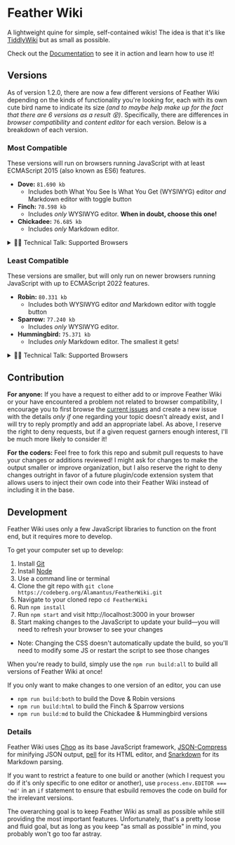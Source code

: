 # Feather Wiki

A lightweight quine for simple, self-contained wikis! The idea is that it's like [TiddlyWiki](https://tiddlywiki.com) but as small as possible.

Check out the [Documentation](https://alamantus.codeberg.page/FeatherWiki/) to see it in action and learn how to use it!

## Versions

As of version 1.2.0, there are now a few different versions of Feather Wiki depending on the kinds of functionality you're looking for, each
with its own cute bird name to indicate its size _(and to maybe help make up for the fact that there are 6 versions as a result 😵)_.
Specifically, there are differences in _browser compatibility_ and _content editor_ for each version. Below is a breakdown of each
version.

### Most Compatible

These versions will run on browsers running JavaScript with at least ECMAScript 2015 (also known as ES6) features.

- **Dove:** `81.690 kb`
  - Includes both What You See Is What You Get (WYSIWYG) editor _and_ Markdown editor with toggle button
- **Finch:** `78.598 kb`
  - Includes _only_ WYSIWYG editor. **When in doubt, choose this one!**
- **Chickadee:** `76.685 kb`
  - Includes _only_ Markdown editor.

<details>
<summary>👨‍💻 Technical Talk: Supported Browsers</summary>

According to [this ECMAScript compatibility table](https://kangax.github.io/compat-table/es6/), the following
browser versions should definitely be able to run the Dove, Finch, and Chickadee versions of Feather Wiki without issues:

- Chrome 86+
- Edge 87+
- Firefox 88+
- iOS Safari 12+
- Opera 73+
- Opera Mobile 62+
- Safari 13+
- Samsung Internet for Android 12+

The chart linked above is incomplete, so if your browser is older than any of these, you _might_ still be able to run Feather Wiki, but
you'll have to check yourself if it supports features from ECMAScript 2015 (also known as ES6).

</details>

### Least Compatible

These versions are smaller, but will only run on newer browsers running JavaScript with up to ECMAScript 2022 features.

- **Robin:** `80.331 kb`
  - Includes both WYSIWYG editor _and_ Markdown editor with toggle button
- **Sparrow:** `77.240 kb`
  - Includes _only_ WYSIWYG editor.
- **Hummingbird:** `75.371 kb`
  - Includes _only_ Markdown editor. The smallest it gets!

<details>
<summary>👨‍💻 Technical Talk: Supported Browsers</summary>

According to [this ECMAScript compatibility table](https://kangax.github.io/compat-table/es2016plus/), the following
browser versions should definitely be able to run the Robin, Sparrow, and Hummingbird versions of Feather Wiki without issues:

- Chrome 86+
- Edge 87+
- Firefox 88+
- iOS Safari 12+
- Opera 73+
- Opera Mobile 62+
- Safari 13+
- Samsung Internet for Android 12+

</details>

## Contribution

**For anyone:** If you have a request to either add to or improve Feather Wiki or your have encountered a problem not related to browser
compatibility, I encourage you to first browse the [current issues](https://codeberg.org/Alamantus/FeatherWiki/issues) and create a new issue
with the details _only if_ one regarding your topic doesn't already exist, and I will try to reply promptly and add an appropriate label. As
above, I reserve the right to deny requests, but if a given request garners enough interest, I'll be much more likely to consider it!

**For the coders:** Feel free to fork this repo and submit pull requests to have your changes or additions reviewed! I might ask for changes
to make the output smaller or improve organization, but I also reserve the right to deny changes outright in favor of a future plugin/code
extension system that allows users to inject their own code into their Feather Wiki instead of including it in the base.

## Development

Feather Wiki uses only a few JavaScript libraries to function on the front end, but it requires more to develop.

To get your computer set up to develop:

1. Install [Git](https://git-scm.com)
1. Install [Node](https://nodejs.org)
1. Use a command line or terminal
1. Clone the git repo with `git clone https://codeberg.org/Alamantus/FeatherWiki.git`
1. Navigate to your cloned repo `cd FeatherWiki`
1. Run `npm install`
1. Run `npm start` and visit http://localhost:3000 in your browser
1. Start making changes to the JavaScript to update your build—you will need to refresh your browser to see your changes
  - Note: Changing the CSS doesn't automatically update the build, so you'll need to modify some JS or restart the script to see those changes

When you're ready to build, simply use the `npm run build:all` to build all versions of Feather Wiki at once!

If you only want to make changes to one version of an editor, you can use

- `npm run build:both` to build the Dove & Robin versions
- `npm run build:html` to build the Finch & Sparrow versions
- `npm run build:md` to build the Chickadee & Hummingbird versions

### Details

Feather Wiki uses [Choo](https://choo.io) as its base JavaScript framework, [JSON-Compress](https://github.com/Alamantus/JSON-Compress) for
minifying JSON output, [pell](https://jaredreich.com/pell/) for its HTML editor, and [Snarkdown](https://github.com/developit/snarkdown) for
its Markdown parsing.

If you want to restrict a feature to one build or another (which I request you do if it's only specific to one editor or another),
use `process.env.EDITOR === 'md'` in an `if` statement to ensure that esbuild removes the code on build for the irrelevant versions.

The overarching goal is to keep Feather Wiki as small as possible while still providing the most important features. Unfortunately, that's
a pretty loose and fluid goal, but as long as you keep "as small as possible" in mind, you probably won't go too far astray.
